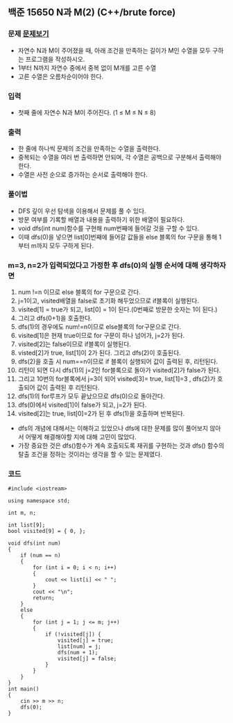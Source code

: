 ## 백준 15650 N과 M(2) (C++/brute force)

### 문제 [문제보기](https://www.acmicpc.net/problem/15650)
 - 자연수 N과 M이 주어졌을 때, 아래 조건을 만족하는 길이가 M인 수열을 모두 구하는 프로그램을 작성하시오.
 - 1부터 N까지 자연수 중에서 중복 없이 M개를 고른 수열
 - 고른 수열은 오름차순이어야 한다.

### 입력
 - 첫째 줄에 자연수 N과 M이 주어진다. (1 ≤ M ≤ N ≤ 8)

### 출력
 - 한 줄에 하나씩 문제의 조건을 만족하는 수열을 출력한다. 
 - 중복되는 수열을 여러 번 출력하면 안되며, 각 수열은 공백으로 구분해서 출력해야 한다.
 - 수열은 사전 순으로 증가하는 순서로 출력해야 한다.


### 풀이법
 - DFS 깊이 우선 탐색을 이용해서 문제를 풀 수 있다. 
 - 방문 여부를 기록할 배열과 내용을 출력하기 위한 배열이 필요하다.
 - void dfs(int num)함수를 구현해 num번째에 들어갈 것을 구할 수 있다.
 - 이때 dfs(0)을 넣으면 list[0]번째에 들어갈 값들을 else 블록의 for 구문을 통해 1부터 m까지 모두 구하게 된다.


### m=3, n=2가 입력되었다고 가정한 후 dfs(0)의 실행 순서에 대해 생각하자면
1. num !=n 이므로 else 블록의 for 구문으로 간다.
2. j=1이고, visited배열을 false로 초기화 해두었으므로 if블록이 실행된다.
3. visited[1] = true가 되고, list[0] = 1이 된다.(0번째로 방문한 숫자는 1이 된다.)
4. 그리고 dfs(0+1)을 호출한다.
5. dfs(1)의 경우에도 num!=n이므로 else블록의 for구문으로 간다.
6. visited[1]은 현재 true이므로 for 구문이 하나 넘어가, j=2가 된다.
7. visited[2]는 false이므로 if블록이 실행된다.
8. visted[2]가 true, list[1]이 2가 된다. 그리고 dfs(2)이 호출된다.
9. dfs(2)을 호출 시 num==n이므로 if 블록이 실행되어 값이 출력된 후, 리턴된다.
10. 리턴이 되면 다시 dfs(1)의 j=2인 for블록으로 돌아가 visited[2]가 false가 된다.
11. 그리고 10번의 for블록에서 j=3이 되어 visited[3]= true, list[1]=3 , dfs(2)가 호출되어 값이 출력된 후 리턴된다.
12. dfs(1)의 for루프가 모두 끝났으므로 dfs(0)으로 돌아간다. 
13. dfs(0)에서 visited[1]이 false가 되고, j=2가 된다.
14. visited[2]는 true, list[0]=2가 된 후 dfs(1)을 호출하며 반복된다. 
 
 - dfs의 개념에 대해서는 이해하고 있었으나 dfs에 대한 문제를 많이 풀어보지 않아서 어떻게 해결해야할 지에 대해 고민이 많았다. 
 - 가장 중요한 것은 dfs()함수가 계속 호출되도록 재귀를 구현하는 것과 dfs() 함수의 탈출 조건을 정하는 것이라는 생각을 할 수 있는 문제였다.



### 코드
```
#include <iostream>

using namespace std;

int m, n;

int list[9];
bool visited[9] = { 0, };

void dfs(int num)
{
	if (num == n)
	{
		for (int i = 0; i < n; i++)
		{
			cout << list[i] << " ";
		}
		cout << "\n";
		return; 
	}
	else
	{
		for (int j = 1; j <= m; j++)
		{
			if (!visited[j]) {
				visited[j] = true;
				list[num] = j;
				dfs(num + 1);
				visited[j] = false;
			}
		}
	}
}
int main()
{
	cin >> m >> n;
	dfs(0);
}
```
